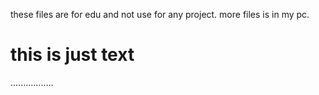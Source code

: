 these files are for edu and not use for any project.
more files is in my pc.
<h1>this is just text</h1>
.................
